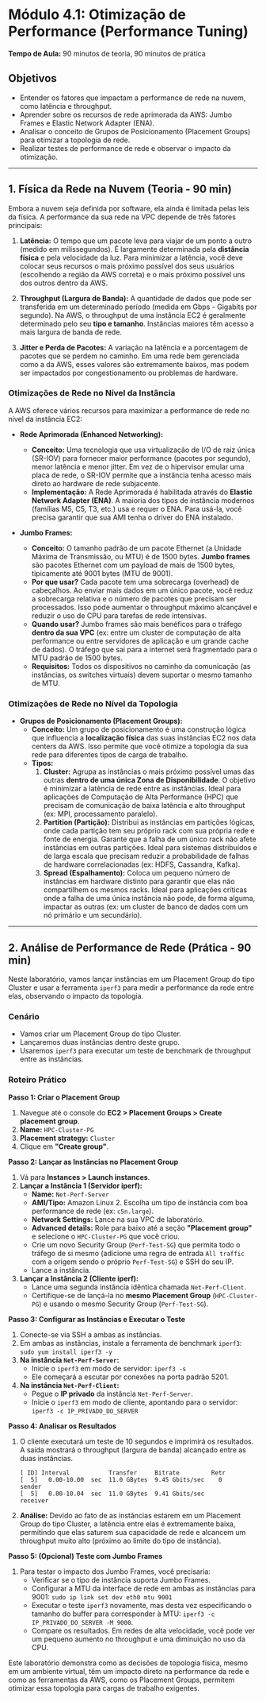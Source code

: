 # Módulo 4.1: Otimização de Performance (Performance Tuning)

**Tempo de Aula:** 90 minutos de teoria, 90 minutos de prática

## Objetivos

- Entender os fatores que impactam a performance de rede na nuvem, como latência e throughput.
- Aprender sobre os recursos de rede aprimorada da AWS: Jumbo Frames e Elastic Network Adapter (ENA).
- Analisar o conceito de Grupos de Posicionamento (Placement Groups) para otimizar a topologia de rede.
- Realizar testes de performance de rede e observar o impacto da otimização.

---

## 1. Física da Rede na Nuvem (Teoria - 90 min)

Embora a nuvem seja definida por software, ela ainda é limitada pelas leis da física. A performance da sua rede na VPC depende de três fatores principais:

1.  **Latência:** O tempo que um pacote leva para viajar de um ponto a outro (medido em milissegundos). É largamente determinada pela **distância física** e pela velocidade da luz. Para minimizar a latência, você deve colocar seus recursos o mais próximo possível dos seus usuários (escolhendo a região da AWS correta) e o mais próximo possível uns dos outros dentro da AWS.

2.  **Throughput (Largura de Banda):** A quantidade de dados que pode ser transferida em um determinado período (medida em Gbps - Gigabits por segundo). Na AWS, o throughput de uma instância EC2 é geralmente determinado pelo seu **tipo e tamanho**. Instâncias maiores têm acesso a mais largura de banda de rede.

3.  **Jitter e Perda de Pacotes:** A variação na latência e a porcentagem de pacotes que se perdem no caminho. Em uma rede bem gerenciada como a da AWS, esses valores são extremamente baixos, mas podem ser impactados por congestionamento ou problemas de hardware.

### Otimizações de Rede no Nível da Instância

A AWS oferece vários recursos para maximizar a performance de rede no nível da instância EC2:

-   **Rede Aprimorada (Enhanced Networking):**
    -   **Conceito:** Uma tecnologia que usa virtualização de I/O de raiz única (SR-IOV) para fornecer maior performance (pacotes por segundo), menor latência e menor jitter. Em vez de o hipervisor emular uma placa de rede, o SR-IOV permite que a instância tenha acesso mais direto ao hardware de rede subjacente.
    -   **Implementação:** A Rede Aprimorada é habilitada através do **Elastic Network Adapter (ENA)**. A maioria dos tipos de instância modernos (famílias M5, C5, T3, etc.) usa e requer o ENA. Para usá-la, você precisa garantir que sua AMI tenha o driver do ENA instalado.

-   **Jumbo Frames:**
    -   **Conceito:** O tamanho padrão de um pacote Ethernet (a Unidade Máxima de Transmissão, ou MTU) é de 1500 bytes. **Jumbo frames** são pacotes Ethernet com um payload de mais de 1500 bytes, tipicamente até 9001 bytes (MTU de 9001).
    -   **Por que usar?** Cada pacote tem uma sobrecarga (overhead) de cabeçalhos. Ao enviar mais dados em um único pacote, você reduz a sobrecarga relativa e o número de pacotes que precisam ser processados. Isso pode aumentar o throughput máximo alcançável e reduzir o uso de CPU para tarefas de rede intensivas.
    -   **Quando usar?** Jumbo frames são mais benéficos para o tráfego **dentro da sua VPC** (ex: entre um cluster de computação de alta performance ou entre servidores de aplicação e um grande cache de dados). O tráfego que sai para a internet será fragmentado para o MTU padrão de 1500 bytes.
    -   **Requisitos:** Todos os dispositivos no caminho da comunicação (as instâncias, os switches virtuais) devem suportar o mesmo tamanho de MTU.

### Otimizações de Rede no Nível da Topologia

-   **Grupos de Posicionamento (Placement Groups):**
    -   **Conceito:** Um grupo de posicionamento é uma construção lógica que influencia a **localização física** das suas instâncias EC2 nos data centers da AWS. Isso permite que você otimize a topologia da sua rede para diferentes tipos de carga de trabalho.
    -   **Tipos:**
        1.  **Cluster:** Agrupa as instâncias o mais próximo possível umas das outras **dentro de uma única Zona de Disponibilidade**. O objetivo é minimizar a latência de rede entre as instâncias. Ideal para aplicações de Computação de Alta Performance (HPC) que precisam de comunicação de baixa latência e alto throughput (ex: MPI, processamento paralelo).
        2.  **Partition (Partição):** Distribui as instâncias em partições lógicas, onde cada partição tem seu próprio rack com sua própria rede e fonte de energia. Garante que a falha de um único rack não afete instâncias em outras partições. Ideal para sistemas distribuídos e de larga escala que precisam reduzir a probabilidade de falhas de hardware correlacionadas (ex: HDFS, Cassandra, Kafka).
        3.  **Spread (Espalhamento):** Coloca um pequeno número de instâncias em hardware distinto para garantir que elas não compartilhem os mesmos racks. Ideal para aplicações críticas onde a falha de uma única instância não pode, de forma alguma, impactar as outras (ex: um cluster de banco de dados com um nó primário e um secundário).

---

## 2. Análise de Performance de Rede (Prática - 90 min)

Neste laboratório, vamos lançar instâncias em um Placement Group do tipo Cluster e usar a ferramenta `iperf3` para medir a performance da rede entre elas, observando o impacto da topologia.

### Cenário

-   Vamos criar um Placement Group do tipo Cluster.
-   Lançaremos duas instâncias dentro deste grupo.
-   Usaremos `iperf3` para executar um teste de benchmark de throughput entre as instâncias.

### Roteiro Prático

**Passo 1: Criar o Placement Group**
1.  Navegue até o console do **EC2 > Placement Groups > Create placement group**.
2.  **Name:** `HPC-Cluster-PG`
3.  **Placement strategy:** `Cluster`
4.  Clique em **"Create group"**.

**Passo 2: Lançar as Instâncias no Placement Group**
1.  Vá para **Instances > Launch instances**.
2.  **Lançar a Instância 1 (Servidor iperf):**
    -   **Name:** `Net-Perf-Server`
    -   **AMI/Tipo:** Amazon Linux 2. Escolha um tipo de instância com boa performance de rede (ex: `c5n.large`).
    -   **Network Settings:** Lance na sua VPC de laboratório.
    -   **Advanced details:** Role para baixo até a seção **"Placement group"** e selecione o `HPC-Cluster-PG` que você criou.
    -   Crie um novo Security Group (`Perf-Test-SG`) que permita todo o tráfego de si mesmo (adicione uma regra de entrada `All traffic` com a origem sendo o próprio `Perf-Test-SG`) e SSH do seu IP.
    -   Lance a instância.
3.  **Lançar a Instância 2 (Cliente iperf):**
    -   Lance uma segunda instância idêntica chamada `Net-Perf-Client`.
    -   Certifique-se de lançá-la no **mesmo Placement Group** (`HPC-Cluster-PG`) e usando o mesmo Security Group (`Perf-Test-SG`).

**Passo 3: Configurar as Instâncias e Executar o Teste**
1.  Conecte-se via SSH a ambas as instâncias.
2.  Em ambas as instâncias, instale a ferramenta de benchmark `iperf3`:
    `sudo yum install iperf3 -y`
3.  **Na instância `Net-Perf-Server`:**
    -   Inicie o `iperf3` em modo de servidor:
        `iperf3 -s`
    -   Ele começará a escutar por conexões na porta padrão 5201.
4.  **Na instância `Net-Perf-Client`:**
    -   Pegue o **IP privado** da instância `Net-Perf-Server`.
    -   Inicie o `iperf3` em modo de cliente, apontando para o servidor:
        `iperf3 -c IP_PRIVADO_DO_SERVER`

**Passo 4: Analisar os Resultados**
1.  O cliente executará um teste de 10 segundos e imprimirá os resultados. A saída mostrará o throughput (largura de banda) alcançado entre as duas instâncias.
    ```
    [ ID] Interval           Transfer     Bitrate         Retr
    [  5]   0.00-10.00  sec  11.0 GBytes  9.45 Gbits/sec    0             sender
    [  5]   0.00-10.04  sec  11.0 GBytes  9.41 Gbits/sec                  receiver
    ```
2.  **Análise:** Devido ao fato de as instâncias estarem em um Placement Group do tipo Cluster, a latência entre elas é extremamente baixa, permitindo que elas saturem sua capacidade de rede e alcancem um throughput muito alto (próximo ao limite do tipo de instância).

**Passo 5: (Opcional) Teste com Jumbo Frames**
1.  Para testar o impacto dos Jumbo Frames, você precisaria:
    -   Verificar se o tipo de instância suporta Jumbo Frames.
    -   Configurar a MTU da interface de rede em ambas as instâncias para 9001:
        `sudo ip link set dev eth0 mtu 9001`
    -   Executar o teste `iperf3` novamente, mas desta vez especificando o tamanho do buffer para corresponder à MTU: `iperf3 -c IP_PRIVADO_DO_SERVER -M 9000`.
    -   Compare os resultados. Em redes de alta velocidade, você pode ver um pequeno aumento no throughput e uma diminuição no uso da CPU.

Este laboratório demonstra como as decisões de topologia física, mesmo em um ambiente virtual, têm um impacto direto na performance da rede e como as ferramentas da AWS, como os Placement Groups, permitem otimizar essa topologia para cargas de trabalho exigentes.
